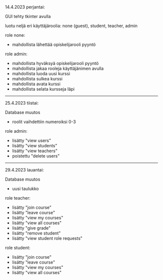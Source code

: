 14.4.2023 perjantai:

GUI tehty tkinter avulla

luotu neljä eri käyttäjäroolia: none (guest), student, teacher, admin

role none:
 - mahdollista lähettää opiskelijarooli pyyntö
 
role admin:
 - mahdollista hyväksyä opiskelijarooli pyyntö
 - mahdollista jakaa rooleja käyttäjänimen avulla
 - mahdollista luoda uusi kurssi
 - mahdollista sulkea kurssi
 - mahdollista avata kurssi
 - mahdollista selata kursseja läpi

---------------------

25.4.2023 tiistai:

Database muutos
 - roolit vaihdettiin numeroiksi 0-3

role admin:
 - lisätty "view users"
 - lisätty "view students"
 - lisätty "view teachers"
 - poistettu "delete users"


---------------------

29.4.2023 lauantai:

Database muutos
 - uusi taulukko

role teacher:
 - lisätty "join course"
 - lisätty "leave course"
 - lisätty "view my courses"
 - lisätty "view all courses"
 - lisätty "give grade"
 - lisätty "remove student"
 - lisätty "view student role requests"

role student:
 - lisätty "join course"
 - lisätty "leave course"
 - lisätty "view my courses"
 - lisätty "view all courses"